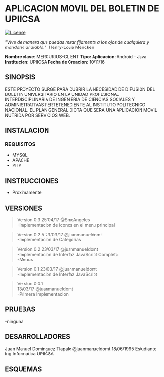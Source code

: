 APLICACION MOVIL DEL BOLETIN DE UPIICSA
========================================
[![License](https://img.shields.io/badge/License-BSD%202--Clause-orange.svg)](https://opensource.org/licenses/BSD-2-Clause)

*"Vive de manera que puedas mirar fijamente a los ojos
                    de cualquiera y mandarlo al diablo."* -Henry-Louis Mencken

**Nombre clave**: MERCURIUS-CLIENT
**Tipo: Aplicacion**: Android - Java
**Institucion**: UPIICSA
**Fecha de Creacion**: 10/11/16

## SINOPSIS ##
ESTE PROYECTO SURGE PARA CUBRIR LA NECESIDAD DE DIFUSION DEL BOLETIN UNIVERSITARIO EN LA UNIDAD PROFESIONAL INTERDISCIPLINARIA DE INGENIERIA DE CIENCIAS SOCIALES Y ADMINISTRATIVAS PERTETENECIENTE AL INSTITUTO POLITECNICO NACIONAL. EL PLAN GENERAL DICTA QUE SERA UNA APLICACION MOVIL NUTRIDA POR SERVICIOS WEB.

## INSTALACION ##
### REQUISITOS ###
* MYSQL
* APACHE
* PHP

## INSTRUCCIONES ##
* Proximamente
## VERSIONES ##

>Version 0.3
25/04/17    @SmeAngeles  
-Implementacion de iconos en el menu principal

>Version 0.2.5
23/03/17    @juanmanueldomt  
-Implementacion de Categorias  

>Version 0.2
23/03/17    @juanmanueldomt  
-Implementacion de Interfaz JavaScript Completa  
-Menus  

>Version 0.1
23/03/17    @juanmanueldomt  
-Implementacion de Interfaz JavaScript  

>Version 0.0.1  
13/03/17    @juanmanueldomt  
-Primera Implementacion

## PRUEBAS ##
-ninguna

## DESARROLLADORES ##
Juan Manuel Dominguez Tlapale
@juanmanueldomt 18/06/1995
Estudiante Ing Informatica
UPIICSA


## ESQUEMAS ##


